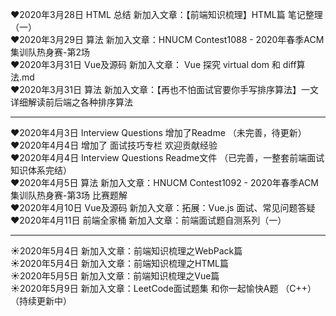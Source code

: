  ❤2020年3月28日 HTML 总结 新加入文章：【前端知识梳理】HTML篇 笔记整理（一）<br/>
 ❤2020年3月29日 算法 新加入文章：HNUCM Contest1088 - 2020年春季ACM集训队热身赛-第2场 <br/>
 ❤2020年3月31日 Vue及源码 新加入文章： Vue 探究 virtual dom 和 diff算法.md <br/>
 ❤2020年3月31日 算法 新加入文章：【再也不怕面试官要你手写排序算法】一文详细解读前后端之各种排序算法 <br/>
 
 <hr/>
 
 ❤2020年4月3日 Interview Questions 增加了Readme （未完善，待更新） <br/>
 ❤2020年4月4日 增加了 面试技巧专栏 欢迎贡献经验 <br/>
 ❤2020年4月4日 Interview Questions Readme文件 （已完善，一整套前端面试知识体系完结） <br/>
 ❤2020年4月5日 算法 新加入文章：HNUCM Contest1092 - 2020年春季ACM集训队热身赛-第3场 比赛题解 <br/>
 ❤2020年4月10日 Vue及源码 新加入文章：拓展：Vue.js 面试、常见问题答疑 <br/>
 ❤2020年4月11日 前端全家桶 新加入文章：前端面试题自测系列（一） <br/>

 <hr/>
 
 :sunny:2020年5月4日  新加入文章：前端知识梳理之WebPack篇 <br/>
 :sunny:2020年5月4日  新加入文章：前端知识梳理之HTML篇 <br/>
 :sunny:2020年5月5日  新加入文章：前端知识梳理之Vue篇 <br/>
 :sunny:2020年5月9日  新加入文章：LeetCode面试题集 和你一起愉快A题 （C++）（持续更新中） <br/>

